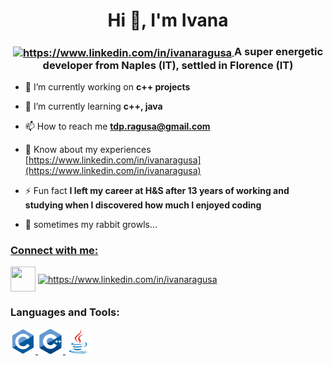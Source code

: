<h1 align="center">Hi 👋, I'm Ivana</h1>
<h3 align="center"> <a href="https://linkedin.com/in/https://www.linkedin.com/in/ivanaragusa" target="blank"><img align="center" src="https://github.com/IvanaRagusa/IvanaRagusa/assets/115358202/88f535b4-2aa1-4aba-986d-1bdcf5da63d2" alt="https://www.linkedin.com/in/ivanaragusa" height="120" width="120" /> </a> A super energetic developer from Naples (IT), settled in Florence (IT)</h3>

- 🔭 I’m currently working on **c++ projects**

- 🌱 I’m currently learning **c++, java**

- 📫 How to reach me <a href="mailto:tdp.ragusa@gmail.com" target="blank">**tdp.ragusa@gmail.com**</a>

- 📄 Know about my experiences [https://www.linkedin.com/in/ivanaragusa](https://www.linkedin.com/in/ivanaragusa)

- ⚡ Fun fact **I left my career at H&S after 13 years of working and studying when I discovered how much I enjoyed coding**
-  🐰 sometimes my rabbit growls...


<a href="mailto:tua1@email.com,tua2@email.com">

<h3 align="left"> Connect with me:</h3>
<p align="left"> <a href="mailto:tdp.ragusa@gmail.com" target="blank"> <img align="center" src=https://github.com/IvanaRagusa/IvanaRagusa/assets/115358202/fc04eaa7-272b-4b34-9e67-b5e7592bc36e width="40" height="40"/></a> <a href="https://linkedin.com/in/https://www.linkedin.com/in/ivanaragusa" target="blank"><img align="center" src="https://raw.githubusercontent.com/rahuldkjain/github-profile-readme-generator/master/src/images/icons/Social/linked-in-alt.svg" alt="https://www.linkedin.com/in/ivanaragusa" height="30" width="40" /> </a> 
</p>

<h3 align="left">Languages and Tools:</h3>
<p align="left"> <a href="https://www.cprogramming.com/" target="_blank" rel="noreferrer"> <img src="https://raw.githubusercontent.com/devicons/devicon/master/icons/c/c-original.svg" alt="c" width="40" height="40"/> </a> <a href="https://www.w3schools.com/cpp/" target="_blank" rel="noreferrer"> <img src="https://raw.githubusercontent.com/devicons/devicon/master/icons/cplusplus/cplusplus-original.svg" alt="cplusplus" width="40" height="40"/> </a> <a href="https://www.java.com" target="_blank" rel="noreferrer"> <img src="https://raw.githubusercontent.com/devicons/devicon/master/icons/java/java-original.svg" alt="java" width="40" height="40"/> </a>  </p> 


